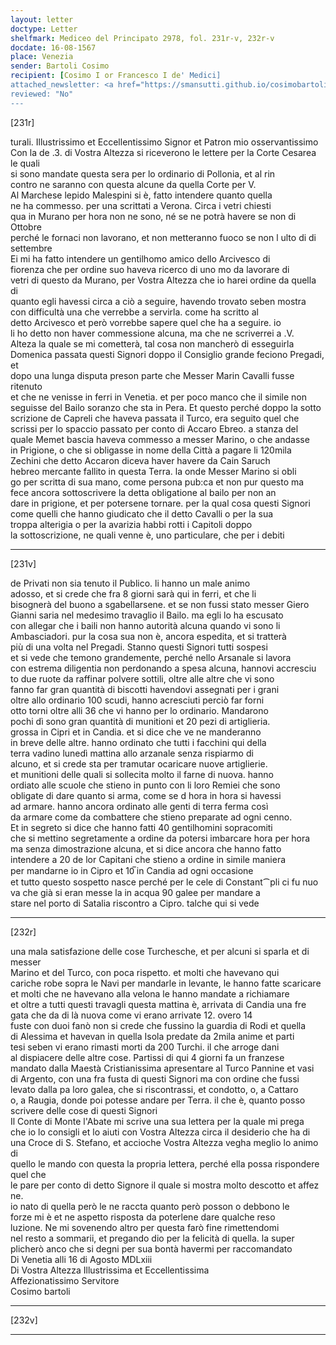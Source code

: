 ```yaml
---
layout: letter
doctype: Letter
shelfmark: Mediceo del Principato 2978, fol. 231r-v, 232r-v
docdate: 16-08-1567
place: Venezia
sender: Bartoli Cosimo
recipient: [Cosimo I or Francesco I de' Medici]
attached_newsletter: <a href="https://smansutti.github.io/cosimobartoli/texts/3080_030/">3080_030</a>
reviewed: "No"
---
```


[231r]  
  
  
turali. Illustrissimo et Eccellentissimo Signor et Patron mio osservantissimo  
Con la de .3. di Vostra Altezza si riceverono le lettere per la Corte Cesarea le quali  
si sono mandate questa sera per lo ordinario di Pollonia, et al rin  
contro ne saranno con questa alcune da quella Corte per V.  
Al Marchese lepido Malespini si è, fatto intendere quanto quella  
ne ha commesso. per una scrittati a Verona. Circa i vetri chiesti  
qua in Murano per hora non ne sono, né se ne potrà havere se non di Ottobre  
perché le fornaci non lavorano, et non metteranno fuoco se non l ulto di di settembre  
Ei mi ha fatto intendere un gentilhomo amico dello Arcivesco di  
fiorenza che per ordine suo haveva ricerco di uno mo da lavorare di  
vetri di questo da Murano, per Vostra Altezza che io harei ordine da quella di  
quanto egli havessi circa a ciò a seguire, havendo trovato seben mostra  
con difficultà una che verrebbe a servirla. come ha scritto al  
detto Arcivesco et però vorrebbe sapere quel che ha a seguire. io  
li ho detto non haver commessione alcuna, ma che ne scriverrei a .V.  
Alteza la quale se mi cometterà, tal cosa non mancherò di esseguirla  
Domenica passata questi Signori doppo il Consiglio grande feciono Pregadi, et  
dopo una lunga disputa preson parte che Messer Marin Cavalli fusse ritenuto  
et che ne venisse in ferri in Venetia. et per poco manco che il simile non  
seguisse del Bailo soranzo che sta in Pera. Et questo perché doppo la sotto  
scrizione de Capreli che haveva passata il Turco, era seguito quel che  
scrissi per lo spaccio passato per conto di Accaro Ebreo. a stanza del  
quale Memet bascia haveva commesso a messer Marino, o che andasse  
in Prigione, o che si obligasse in nome della Città a pagare li 120mila  
Zechini che detto Accaron diceva haver havere da Cain Saruch  
hebreo mercante fallito in questa Terra. la onde Messer Marino si obli  
go per scritta di sua mano, come persona pub:ca et non pur questo ma  
fece ancora sottoscrivere la detta obligatione al bailo per non an  
dare in prigione, et per potersene tornare. per la qual cosa questi Signori  
come quelli che hanno giudicato che il detto Cavalli o per la sua  
troppa alterigia o per la avarizia habbi rotti i Capitoli doppo  
la sottoscrizione, ne quali venne è, uno particulare, che per i debiti  
  
---  

[231v]  
  
  
de Privati non sia tenuto il Publico. li hanno un male animo  
adosso, et si crede che fra 8 giorni sarà qui in ferri, et che li  
bisognerà del buono a sgabellarsene. et se non fussi stato messer Giero  
Gianni saria nel medesimo travaglio il Bailo. ma egli lo ha escusato  
con allegar che i baili non hanno autorità alcuna quando vi sono li  
Ambasciadori. pur la cosa sua non è, ancora espedita, et si tratterà  
più di una volta nel Pregadi. Stanno questi Signori tutti sospesi  
et si vede che temono grandemente, perché nello Arsanale si lavora  
con estrema diligentia non perdonando a spesa alcuna, hannovi accresciu  
to due ruote da raffinar polvere sottili, oltre alle altre che vi sono  
fanno far gran quantità di biscotti havendovi assegnati per i grani  
oltre allo ordinario 100 scudi, hanno acresciuti perciò far forni  
otto torni oltre alli 36 che vi hanno per lo ordinario. Mandarono  
pochi dì sono gran quantità di munitioni et 20 pezi di artiglieria.  
grossa in Cipri et in Candia. et si dice che ve ne manderanno  
in breve delle altre. hanno ordinato che tutti i facchini qui della  
terra vadino lunedì mattina allo arzanale senza rispiarmo di  
alcuno, et si crede sta per tramutar ocaricare nuove artiglierie.  
et munitioni delle quali si sollecita molto il farne di nuova. hanno  
ordiato alle scuole che stieno in punto con li loro Remiei che sono  
obligate di dare quanto si arma, come se d hora in hora si havessi  
ad armare. hanno ancora ordinato alle genti di terra ferma così  
da armare come da combattere che stieno preparate ad ogni cenno.  
Et in segreto si dice che hanno fatti 40 gentilhomini sopracomiti  
che si mettino segretamente a ordine da potersi imbarcare hora per hora  
ma senza dimostrazione alcuna, et si dice ancora che hanno fatto  
intendere a 20 de lor Capitani che stieno a ordine in simile maniera  
per mandarne io in Cipro et 10̅ in Candia ad ogni occasione  
et tutto questo sospetto nasce perché per le cele di Constant⁀pli ci fu nuo  
va che già si eran messe la in acqua 90 galee per mandare a  
stare nel porto di Satalia riscontro a Cipro. talche qui si vede  
  
---  

[232r]  
  
  
una mala satisfazione delle cose Turchesche, et per alcuni si sparla et di messer  
Marino et del Turco, con poca rispetto. et molti che havevano qui  
cariche robe sopra le Navi per mandarle in levante, le hanno fatte scaricare  
et molti che ne havevano alla velona le hanno mandate a richiamare  
et oltre a tutti questi travagli questa mattina è, arrivata di Candia una fre  
gata che da di là nuova come vi erano arrivate 12. overo 14  
fuste con duoi fanò non si crede che fussino la guardia di Rodi et quella  
di Alessima et havevan in quella Isola predate da 2mila anime et parti  
tesi seben vi erano rimasti morti da 200 Turchi. il che arroge dani  
al dispiacere delle altre cose. Partissi di qui 4 giorni fa un franzese  
mandato dalla Maestà Cristianissima apresentare al Turco Pannine et vasi  
di Argento, con una fra fusta di questi Signori ma con ordine che fussi  
levato dalla pa loro galea, che si riscontrassi, et condotto, o, a Cattaro  
o, a Raugia, donde poi potesse andare per Terra. il che è, quanto posso  
scrivere delle cose di questi Signori  
Il Conte di Monte l'Abate mi scrive una sua lettera per la quale mi prega  
che io lo consigli et lo aiuti con Vostra Altezza circa il desiderio che ha di  
una Croce di S. Stefano, et accioche Vostra Altezza vegha meglio lo animo di  
quello le mando con questa la propria lettera, perché ella possa rispondere quel che  
le pare per conto di detto Signore il quale si mostra molto descotto et affez  
ne.  
io nato di quella però le ne raccta quanto però posson o debbono le  
forze mi è et ne aspetto risposta da poterlene dare qualche reso  
luzione. Ne mi sovenendo altro per questa farò fine rimettendomi  
nel resto a sommarii, et pregando dio per la felicità di quella. la super  
plicherò anco che si degni per sua bontà havermi per raccomandato  
Di Venetia alli 16 di Agosto MDLxiii  
Di Vostra Altezza Illustrissima et Eccellentissima  
Affezionatissimo Servitore  
Cosimo bartoli  
  
---  

[232v]  
  
  
  
---  

